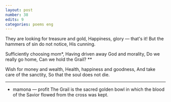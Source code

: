 ```yaml
---
layout: post
number: 38
edits: 9
categories: poems eng
---
```


They are looking for treasure and gold,
Happiness, glory — that's it! 
But the hammers of sin do not notice, 
His cunning.

Sufficiently choosing mom*,
Having driven away God and morality, 
Do we really go home,
Can we hold the Grail? **

Wish for money and wealth,
Health, happiness and goodness,
And take care of the sanctity,
So that the soul does not die.
____________________
* mamona — profit 
The Grail is the sacred golden bowl in which the blood of the Savior flowed from the cross was kept.
